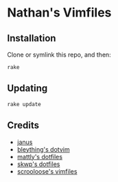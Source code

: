 # Nathan's Vimfiles

## Installation

Clone or symlink this repo, and then:

    rake

## Updating

    rake update

## Credits

* [janus](https://github.com/carlhuda/janus)
* [bleything's dotvim](https://github.com/bleything/dotvim)
* [mattly's dotfiles](https://github.com/mattly/dotfiles)
* [skwp's dotfiles](https://github.com/skwp/dotfiles)
* [scrooloose's vimfiles](https://github.com/scrooloose/vimfiles)

